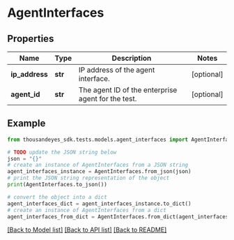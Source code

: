 # AgentInterfaces


## Properties

Name | Type | Description | Notes
------------ | ------------- | ------------- | -------------
**ip_address** | **str** | IP address of the agent interface. | [optional] 
**agent_id** | **str** | The agent ID of the enterprise agent for the test. | [optional] 

## Example

```python
from thousandeyes_sdk.tests.models.agent_interfaces import AgentInterfaces

# TODO update the JSON string below
json = "{}"
# create an instance of AgentInterfaces from a JSON string
agent_interfaces_instance = AgentInterfaces.from_json(json)
# print the JSON string representation of the object
print(AgentInterfaces.to_json())

# convert the object into a dict
agent_interfaces_dict = agent_interfaces_instance.to_dict()
# create an instance of AgentInterfaces from a dict
agent_interfaces_from_dict = AgentInterfaces.from_dict(agent_interfaces_dict)
```
[[Back to Model list]](../README.md#documentation-for-models) [[Back to API list]](../README.md#documentation-for-api-endpoints) [[Back to README]](../README.md)


